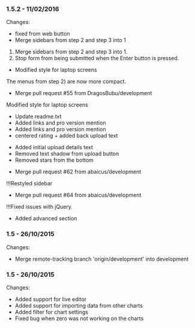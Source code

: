

### 1.5.2 - 11/02/2016

 Changes: 


 * fixed from web button
 * Merge sidebars from step 2 and step 3 into 1

1. Merge sidebars from step 2 and step 3 into 1.
2. Stop form from being submitted when the Enter button is pressed.
 * Modified style for laptop screens

The menus from step 2) are now more compact.
 * Merge pull request #55 from DragosBubu/development

Modified style for laptop screens
 * Update readme.txt
 * Added links and pro version mention
 * Added links and pro version mention
 * centered rating + added back upload text

- Added initial upload details text
- Removed text shadow from upload button
- Removed stars from the bottom
 * Merge pull request #62 from abaicus/development

!!!Restyled sidebar
 * Merge pull request #64 from abaicus/development

!!!Fixed issues with jQuery.
 * Added advanced section


### 1.5 - 26/10/2015

 Changes: 


 * Merge remote-tracking branch 'origin/development' into development


### 1.5 - 26/10/2015

 Changes: 


* Added support for live editor
* Added support for importing data from other charts
* Added filter for chart settings
* Fixed bug when zero was not working on the charts
